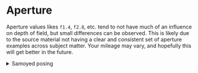 # Aperture

Aperture values likes `f1.4`, `f2.8`, etc. tend to not have much of an influence on depth of field, but small differences can be observed. This is likely due to the source material not having a clear and consistent set of aperture examples across subject matter. Your mileage may vary, and hopefully this will get better in the future.

<details><summary>Samoyed posing</summary>
<p>

`samoyed posing, [aperture] —sameseed 1 —uplight`  

**f1.4**
![f1.4](/aperture/images/samoyed_posing_f1_4.png)

**f2**
![f2](/aperture/images/samoyed_posing_f2.png)

**f2.8**
![f2.8](/aperture/images/samoyed_posing_f2_8.png)

**f4**
![f4](/aperture/images/samoyed_posing_f4.png)

**f5.6**
![f5.6](/aperture/images/samoyed_posing_f5_6.png)

**f8**
![f8](/aperture/images/samoyed_posing_f8.png)

**f11**
![f11](/aperture/images/samoyed_posing_f11.png)

**f16**
![f16](/aperture/images/samoyed_posing_f16.png)

**f22**
![f22](/aperture/images/samoyed_posing_f22.png)

**f32**
![f32](/aperture/images/samoyed_posing_f32.png)

</p>
</details>
